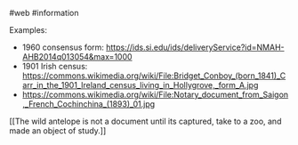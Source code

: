 #web #information 

Examples:
* 1960 consensus form: https://ids.si.edu/ids/deliveryService?id=NMAH-AHB2014q013054&max=1000
* 1901 Irish census: https://commons.wikimedia.org/wiki/File:Bridget_Conboy_(born_1841)_Carr_in_the_1901_Ireland_census_living_in_Hollygrove,_form_A.jpg
* https://commons.wikimedia.org/wiki/File:Notary_document_from_Saigon,_French_Cochinchina_(1893)_01.jpg

[[The wild antelope is not a document until its captured, take to a zoo, and made an object of study.]]